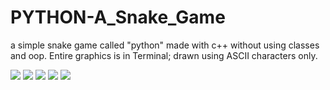 # PYTHON-A_Snake_Game
a simple snake game called "python" made with c++ without using classes and oop. Entire graphics is in Terminal; drawn using ASCII characters only.

![](https://github.com/Zedd1558/PYTHON-A_Snake_Game/blob/master/Screenshot%20(72).png)
![](https://github.com/Zedd1558/PYTHON-A_Snake_Game/blob/master/Screenshot%20(73).png)
![](https://github.com/Zedd1558/PYTHON-A_Snake_Game/blob/master/Screenshot%20(74).png)
![](https://github.com/Zedd1558/PYTHON-A_Snake_Game/blob/master/Screenshot%20(76).png)
![](https://github.com/Zedd1558/PYTHON-A_Snake_Game/blob/master/Screenshot%20(78).png)
